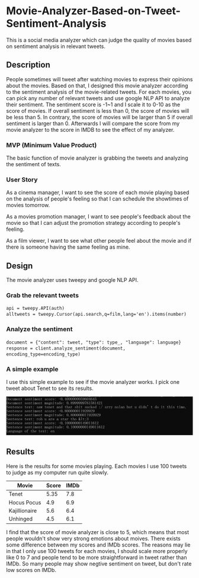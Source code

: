 # Movie-Analyzer-Based-on-Tweet-Sentiment-Analysis
This is a social media analyzer which can judge the quality of movies based on sentiment analysis in relevant tweets.

## Description 
People sometimes will tweet after watching movies to express their opinions about the movies. Based on that, I designed this movie analyzer according to the sentiment analysis of the movie-related tweets. For each movies, you can pick any number of relevant tweets and use google NLP API to analyze their sentiment. The sentiment score is -1~1 and I scale it to 0-10 as the score of movies. If overall sentiment is less than 0, the score of movies will be less than 5. In contrary, the score of movies will be larger than 5 if overall sentiment is larger than 0. Afterwards I will compare the score from my movie analyzer to the score in IMDB to see the effect of my analyzer.

### MVP (Minimum Value Product)
The basic function of movie analyzer is grabbing the tweets and analyzing the sentiment of texts.

### User Story
As a cinema manager, I want to see the score of each movie playing based on the analysis of people's feeling so that I can schedule the showtimes of movies tomorrow.

As a movies promotion manager, I want to see people's feedback about the movie so that I can adjust the promotion strategy according to people's feeling.

As a film viewer, I want to see what other people feel about the movie and if there is someone having the same feeling as mine.


## Design
The movie analyzer uses tweepy and google NLP API.

### Grab the relevant tweets
```
api = tweepy.API(auth)
alltweets = tweepy.Cursor(api.search,q=film,lang='en').items(number)
```

### Analyze the sentiment
```
document = {"content": tweet, "type": type_, "language": language}
response = client.analyze_sentiment(document, encoding_type=encoding_type)
```

### A simple example
I use this simple example to see if the movie analyzer works. I pick one tweet about Tenet to see its results.

<p align="left">
    <img src="https://github.com/Zihang97/Movie-Analyzer-Based-on-Tweet-Sentiment-Analysis/blob/main/Picture/simple%20example.PNG" width="600"/>
</p>

## Results
Here is the results for some movies playing. Each movies I use 100 tweets to judge as my computer run quite slowly.

| Movie  | Score   |IMDb |
|------  |---------|-----|
| Tenet  | 5.35    | 7.8 |
|Hocus Pocus| 4.9   | 6.9 |
|Kajillionaire|  5.6  | 6.4 |
|Unhinged |   4.5      | 6.1|

I find that the score of movie analyzer is close to 5, which means that most people wouldn't show very strong emotions about moives. There exists some difference between my scores and IMDb scores. The reasons may lie in that I only use 100 tweets for each movies, I should scale more properly like 0 to 7 and people tend to be more straightforward in tweet rather than IMDb. So many people may show negtive sentiment on tweet, but don't rate low scores on IMDb.
